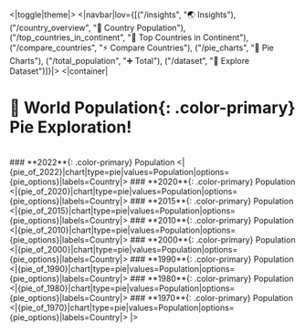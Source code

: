 <|toggle|theme|>
<|navbar|lov={[("/insights", "🌏 Insights"), ("/country_overview", "🎄 Country Population"), ("/top_countries_in_continent", "💯 Top Countries in Continent"), ("/compare_countries", "⚡ Compare Countries"), ("/pie_charts", "🥧 Pie Charts"), ("/total_population", "➕ Total"), ("/dataset", "📅 Explore Dataset")]}|>
<|container|

# 🥧 World **Population**{: .color-primary} Pie Exploration!

<br />
### **2022**{: .color-primary} Population
<|{pie_of_2022}|chart|type=pie|values=Population|options={pie_options}|labels=Country|>
### **2020**{: .color-primary} Population
<|{pie_of_2020}|chart|type=pie|values=Population|options={pie_options}|labels=Country|>
### **2015**{: .color-primary} Population
<|{pie_of_2015}|chart|type=pie|values=Population|options={pie_options}|labels=Country|>
### **2010**{: .color-primary} Population
<|{pie_of_2010}|chart|type=pie|values=Population|options={pie_options}|labels=Country|>
### **2000**{: .color-primary} Population
<|{pie_of_2000}|chart|type=pie|values=Population|options={pie_options}|labels=Country|>
### **1990**{: .color-primary} Population
<|{pie_of_1990}|chart|type=pie|values=Population|options={pie_options}|labels=Country|>
### **1980**{: .color-primary} Population
<|{pie_of_1980}|chart|type=pie|values=Population|options={pie_options}|labels=Country|>
### **1970**{: .color-primary} Population
<|{pie_of_1970}|chart|type=pie|values=Population|options={pie_options}|labels=Country|>
|>
